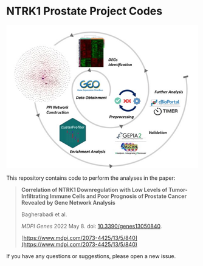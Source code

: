 # NTRK1 Prostate Project Codes

![Image](https://github.com/arashbioinf/NTRK1_Prostate/blob/main/Graphical%20abstract.jpg)

This repository contains code to perform the analyses in the paper:
> **Correlation of NTRK1 Downregulation with Low Levels of Tumor-Infiltrating Immune Cells and Poor Prognosis of Prostate Cancer Revealed by Gene Network Analysis**
>
> Bagherabadi et al.
>
> _MDPI Genes_ 2022 May 8. doi: [10.3390/genes13050840](https://doi.org/10.3390/genes13050840).
>
> [https://www.mdpi.com/2073-4425/13/5/840](https://www.mdpi.com/2073-4425/13/5/840)

If you have any questions or suggestions, please open a new issue.
